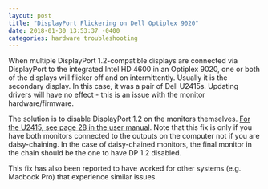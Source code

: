 ```yaml
---
layout: post
title: "DisplayPort Flickering on Dell Optiplex 9020"
date: 2018-01-30 13:53:37 -0400
categories: hardware troubleshooting
---
```


When multiple DisplayPort 1.2-compatible displays are connected via DisplayPort to the integrated Intel HD 4600 in an Optiplex 9020, one or both of the displays will flicker off and on intermittently. Usually it is the secondary display. In this case, it was a pair of Dell U2415s. Updating drivers will have no effect - this is an issue with the monitor hardware/firmware.

The solution is to disable DisplayPort 1.2 on the monitors themselves. [For the U2415, see page 28 in the user manual](http://downloads.dell.com/manuals/all-products/esuprt_display_projector/esuprt_display/dell-u2415_user%27s%20guide_en-us.pdf#page=28). Note that this fix is only if you have both monitors connected to the outputs on the computer not if you are daisy-chaining. In the case of daisy-chained monitors, the final monitor in the chain should be the one to have DP 1.2 disabled.

This fix has also been reported to have worked for other systems (e.g. Macbook Pro) that experience similar issues.